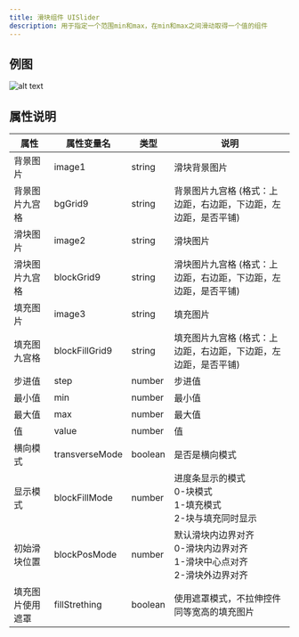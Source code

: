 ```yaml
---
title: 滑块组件 UISlider
description: 用于指定一个范围min和max，在min和max之间滑动取得一个值的组件
---
```


## 例图

![alt text](https://cdn.gcw.wiki/gcw/image/zh_hans/getting-started/13.interface/18.uislider/image.png)

## 属性说明

| 属性             | 属性变量名     | 类型    | 说明                                                                           |
| ---------------- | -------------- | ------- | ------------------------------------------------------------------------------ |
| 背景图片         | image1         | string  | 滑块背景图片                                                                   |
| 背景图片九宫格   | bgGrid9        | string  | 背景图片九宫格 (格式：上边距，右边距，下边距，左边距，是否平铺)                |
| 滑块图片         | image2         | string  | 滑块图片                                                                       |
| 滑块图片九宫格   | blockGrid9     | string  | 滑块图片九宫格 (格式：上边距，右边距，下边距，左边距，是否平铺)                |
| 填充图片         | image3         | string  | 填充图片                                                                       |
| 填充图九宫格     | blockFillGrid9 | string  | 填充图片九宫格 (格式：上边距，右边距，下边距，左边距，是否平铺)                |
| 步进值           | step           | number  | 步进值                                                                         |
| 最小值           | min            | number  | 最小值                                                                         |
| 最大值           | max            | number  | 最大值                                                                         |
| 值               | value          | number  | 值                                                                             |
| 横向模式         | transverseMode | boolean | 是否是横向模式                                                                 |
| 显示模式         | blockFillMode  | number  | 进度条显示的模式<br>0-块模式<br>1-填充模式<br>2-块与填充同时显示               |
| 初始滑块位置     | blockPosMode   | number  | 默认滑块内边界对齐<br>0-滑块内边界对齐<br>1-滑块中心点对齐<br>2-滑块外边界对齐 |
| 填充图片使用遮罩 | fillStrething  | boolean | 使用遮罩模式，不拉伸控件同等宽高的填充图片                                     |

<!-- ## 参考-API

- API-单机版-滑块组件:UISlider
- API-网络版-滑块组件:UISlider -->
